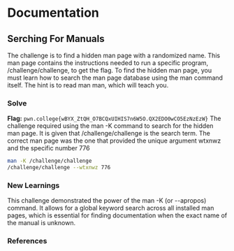 # Documentation

## Serching For Manuals
The challenge is to find a hidden man page with a randomized name. This man page contains the instructions needed to run a specific program, /challenge/challenge, to get the flag. To find the hidden man page, you must learn how to search the man page database using the man command itself. The hint is to read man man, which will teach you.

### Solve
**Flag:** `pwn.college{wBYX_ZtQH_O7BCQxUIHIS7n6W5O.QX2EDO0wCO5EzNzEzW}`
The challenge required using the man -K command to search for the hidden man page. It is given that /challenge/challenge is the search term. The correct man page was the one that provided the unique argument wtxnwz and the specific number 776

```bash
man -K /challenge/challenge
/challenge/challenge --wtxnwz 776
```

### New Learnings
This challenge demonstrated the power of the man -K (or --apropos) command. It allows for a global keyword search across all installed man pages, which is essential for finding documentation when the exact name of the manual is unknown.
### References 


